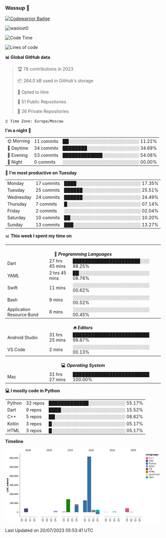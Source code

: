 ### Wassup 👋

[![Codewarrior Badge](https://www.codewars.com/users/waslost/badges/small)](https://www.codewars.com/users/waslost)

<p align="left"> <img src="https://komarev.com/ghpvc/?username=waslost0" alt="waslost0" /></p>

<!--START_SECTION:waka-->
![Code Time](http://img.shields.io/badge/Code%20Time-2%2C761%20hrs%203%20mins-blue)

![Lines of code](https://img.shields.io/badge/From%20Hello%20World%20I%27ve%20Written-1%20Million%20lines%20of%20code-blue)

**📊 Global GitHub data** 

> 🏆 78 contributions in 2023
 > 
> 📦 264.0 kB used in GitHub's storage 
 > 
> 💼 Opted to Hire
 > 
> 📜 51 Public Repositories 
 > 
> 🔑 26 Private Repositories  
 > 
`⌚︎ Time Zone: Europe/Moscow`

**I'm a night 🦉** 

<table>
 <tr><td>🌞 Morning</td><td>11 commits</td><td>██░░░░░░░░░░░░░░░░░░░░░░░ 11.22%</td></tr>
 <tr><td>🌆 Daytime</td><td>34 commits</td><td>████████░░░░░░░░░░░░░░░░░ 34.69%</td></tr>
 <tr><td>🌃 Evening</td><td>53 commits</td><td>█████████████░░░░░░░░░░░░ 54.08%</td></tr>
 <tr><td>🌙 Night</td><td>0 commits</td><td>░░░░░░░░░░░░░░░░░░░░░░░░░ 00.00%</td></tr>
</table>

📅 **I'm most productive on Tuesday** 

<table>
 <tr><td>Monday</td><td>17 commits</td><td>████░░░░░░░░░░░░░░░░░░░░░ 17.35%</td></tr>
 <tr><td>Tuesday</td><td>25 commits</td><td>██████░░░░░░░░░░░░░░░░░░░ 25.51%</td></tr>
 <tr><td>Wednesday</td><td>24 commits</td><td>██████░░░░░░░░░░░░░░░░░░░ 24.49%</td></tr>
 <tr><td>Thursday</td><td>7 commits</td><td>█░░░░░░░░░░░░░░░░░░░░░░░░ 07.14%</td></tr>
 <tr><td>Friday</td><td>2 commits</td><td>░░░░░░░░░░░░░░░░░░░░░░░░░ 02.04%</td></tr>
 <tr><td>Saturday</td><td>10 commits</td><td>██░░░░░░░░░░░░░░░░░░░░░░░ 10.20%</td></tr>
 <tr><td>Sunday</td><td>13 commits</td><td>███░░░░░░░░░░░░░░░░░░░░░░ 13.27%</td></tr>
</table>


📊 **This week I spent my time on** 

<table>
<tr><th colspan="3"><br>💬 <i>Programming Languages</i></th></tr> 
 <tr><td>Dart</td><td>27 hrs 45 mins</td><td>██████████████████████░░░ 88.25%</td></tr>
 <tr><td>YAML</td><td>2 hrs 45 mins</td><td>██░░░░░░░░░░░░░░░░░░░░░░░ 08.76%</td></tr>
 <tr><td>Swift</td><td>11 mins</td><td>░░░░░░░░░░░░░░░░░░░░░░░░░ 00.62%</td></tr>
 <tr><td>Bash</td><td>9 mins</td><td>░░░░░░░░░░░░░░░░░░░░░░░░░ 00.52%</td></tr>
 <tr><td>Application Resource Bund</td><td>8 mins</td><td>░░░░░░░░░░░░░░░░░░░░░░░░░ 00.45%</td></tr>

<tr><th colspan="3"><br>🔥 <i>Editors</i></th></tr> 
 <tr><td>Android Studio</td><td>31 hrs 25 mins</td><td>█████████████████████████ 99.87%</td></tr>
 <tr><td>VS Code</td><td>2 mins</td><td>░░░░░░░░░░░░░░░░░░░░░░░░░ 00.13%</td></tr>

<tr><th colspan="3"><br>💻 <i>Operating System</i></th></tr> 
 <tr><td>Mac</td><td>31 hrs 27 mins</td><td>█████████████████████████ 100.00%</td></tr>
</table>

**💻 I mostly code in Python** 

<table>
 <tr><td>Python</td><td>32 repos</td><td>█████████████░░░░░░░░░░░░ 55.17%</td></tr>
 <tr><td>Dart</td><td>9 repos</td><td>████░░░░░░░░░░░░░░░░░░░░░ 15.52%</td></tr>
 <tr><td>C++</td><td>5 repos</td><td>██░░░░░░░░░░░░░░░░░░░░░░░ 08.62%</td></tr>
 <tr><td>Kotlin</td><td>3 repos</td><td>█░░░░░░░░░░░░░░░░░░░░░░░░ 05.17%</td></tr>
 <tr><td>HTML</td><td>3 repos</td><td>█░░░░░░░░░░░░░░░░░░░░░░░░ 05.17%</td></tr>
</table>


**Timeline**

![Chart not found](https://raw.githubusercontent.com/waslost0/waslost0/master/charts/bar_graph.png) 


 Last Updated on 20/07/2023 05:53:41 UTC
<!--END_SECTION:waka-->

